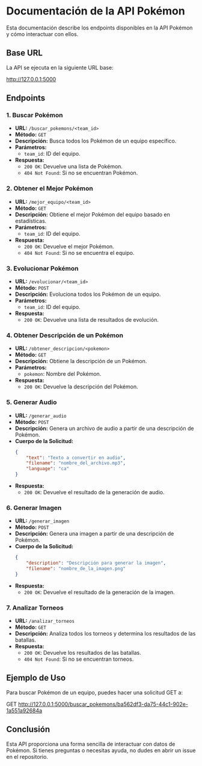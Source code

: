 # Documentación de la API Pokémon

Esta documentación describe los endpoints disponibles en la API Pokémon y cómo interactuar con ellos.

## Base URL

La API se ejecuta en la siguiente URL base:

http://127.0.0.1:5000

## Endpoints

### 1. Buscar Pokémon

- **URL:** `/buscar_pokemons/<team_id>`
- **Método:** `GET`
- **Descripción:** Busca todos los Pokémon de un equipo específico.
- **Parámetros:**
  - `team_id`: ID del equipo.
- **Respuesta:**
  - `200 OK`: Devuelve una lista de Pokémon.
  - `404 Not Found`: Si no se encuentran Pokémon.

### 2. Obtener el Mejor Pokémon

- **URL:** `/mejor_equipo/<team_id>`
- **Método:** `GET`
- **Descripción:** Obtiene el mejor Pokémon del equipo basado en estadísticas.
- **Parámetros:**
  - `team_id`: ID del equipo.
- **Respuesta:**
  - `200 OK`: Devuelve el mejor Pokémon.
  - `404 Not Found`: Si no se encuentra el equipo.

### 3. Evolucionar Pokémon

- **URL:** `/evolucionar/<team_id>`
- **Método:** `POST`
- **Descripción:** Evoluciona todos los Pokémon de un equipo.
- **Parámetros:**
  - `team_id`: ID del equipo.
- **Respuesta:**
  - `200 OK`: Devuelve una lista de resultados de evolución.

### 4. Obtener Descripción de un Pokémon

- **URL:** `/obtener_descripcion/<pokemon>`
- **Método:** `GET`
- **Descripción:** Obtiene la descripción de un Pokémon.
- **Parámetros:**
  - `pokemon`: Nombre del Pokémon.
- **Respuesta:**
  - `200 OK`: Devuelve la descripción del Pokémon.

### 5. Generar Audio

- **URL:** `/generar_audio`
- **Método:** `POST`
- **Descripción:** Genera un archivo de audio a partir de una descripción de Pokémon.
- **Cuerpo de la Solicitud:**
  ```json
  {
      "text": "Texto a convertir en audio",
      "filename": "nombre_del_archivo.mp3",
      "language": "ca"
  }
  ```
- **Respuesta:**
  - `200 OK`: Devuelve el resultado de la generación de audio.

### 6. Generar Imagen

- **URL:** `/generar_imagen`
- **Método:** `POST`
- **Descripción:** Genera una imagen a partir de una descripción de Pokémon.
- **Cuerpo de la Solicitud:**
  ```json
  {
      "description": "Descripción para generar la imagen",
      "filename": "nombre_de_la_imagen.png"
  }
  ```
- **Respuesta:**
  - `200 OK`: Devuelve el resultado de la generación de la imagen.

### 7. Analizar Torneos

- **URL:** `/analizar_torneos`
- **Método:** `GET`
- **Descripción:** Analiza todos los torneos y determina los resultados de las batallas.
- **Respuesta:**
  - `200 OK`: Devuelve los resultados de las batallas.
  - `404 Not Found`: Si no se encuentran torneos.

## Ejemplo de Uso

Para buscar Pokémon de un equipo, puedes hacer una solicitud GET a:

GET http://127.0.0.1:5000/buscar_pokemons/ba562df3-da75-44c1-902e-1a551a92684a

## Conclusión

Esta API proporciona una forma sencilla de interactuar con datos de Pokémon. Si tienes preguntas o necesitas ayuda, no dudes en abrir un issue en el repositorio.